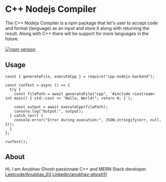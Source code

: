# C++ Nodejs Compiler
The C++ Nodejs Compiler is a npm package that let's user to accept code and format (language) as an input and store it along with returning the result.
Along with C++ there will be support for more languages in the future.
<br>
<br>
[![npm version](https://badge.fury.io/js/cpp-nodejs-backend.svg)](https://badge.fury.io/js/cpp-nodejs-backend)
## Usage
```
const { generateFile, executeCpp } = require("cpp-nodejs-backend");

const runTest = async () => {
  try {
    const filePath = await generateFile("cpp", `#include <iostream>
int main() { std::cout << "Hello, World!"; return 0; }`);

    const output = await executeCpp(filePath);
    console.log("Output:", output);
  } catch (err) {
    console.error("Error during execution:", JSON.stringify(err, null, 2));
  }
};

runTest();
```

## About 
Hi, I am Anubhav Ghosh passionate C++ and MERN Stack developer.
[Leetcode/Anubhav_03](https://leetcode.com/u/Anubhav_03/)
[Linkedin/anubhav-ghosh11](https://www.linkedin.com/in/anubhav-ghosh11/)
